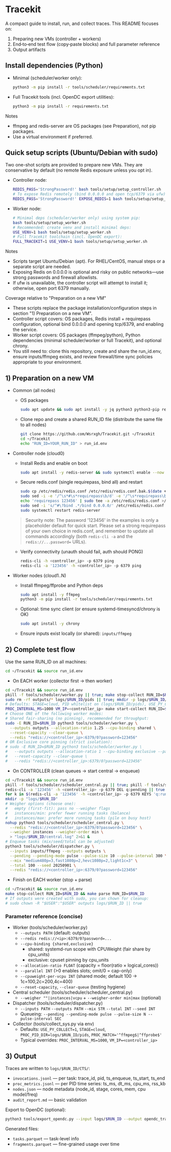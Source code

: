 # Tracekit

A compact guide to install, run, and collect traces. This README focuses on:
1) Preparing new VMs (controller + workers)
2) End‑to‑end test flow (copy‑paste blocks) and full parameter reference
3) Output artifacts

## Install dependencies (Python)

- Minimal (scheduler/worker only):
  ```bash
  python3 -m pip install -r tools/scheduler/requirements.txt
  ```
- Full Tracekit tools (incl. OpenDC export utilities):
  ```bash
  python3 -m pip install -r requirements.txt
  ```

Notes
- ffmpeg and redis-server are OS packages (see Preparation), not pip packages.
- Use a virtual environment if preferred.

## Quick setup scripts (Ubuntu/Debian with sudo)

Two one-shot scripts are provided to prepare new VMs. They are conservative by default (no remote Redis exposure unless you opt in).

- Controller node:
  ```bash
  REDIS_PASS='StrongPassword!' bash tools/setup/setup_controller.sh
  # To expose Redis remotely (bind 0.0.0.0 and open tcp/6379 via ufw):
  REDIS_PASS='StrongPassword!' EXPOSE_REDIS=1 bash tools/setup/setup_controller.sh
  ```
- Worker node:
  ```bash
  # Minimal deps (scheduler/worker only) using system pip:
  bash tools/setup/setup_worker.sh
  # Recommended: create venv and install minimal deps:
  USE_VENV=1 bash tools/setup/setup_worker.sh
  # Full Tracekit toolchain (incl. OpenDC export):
  FULL_TRACEKIT=1 USE_VENV=1 bash tools/setup/setup_worker.sh
  ```

Notes
- Scripts target Ubuntu/Debian (apt). For RHEL/CentOS, manual steps or a separate script are needed.
- Exposing Redis on 0.0.0.0 is optional and risky on public networks—use strong passwords and firewall allowlists.
- If ufw is unavailable, the controller script will attempt to install it; otherwise, open port 6379 manually.

Coverage relative to "Preparation on a new VM"
- These scripts replace the package installation/configuration steps in section "1) Preparation on a new VM".
- Controller script covers: OS packages, Redis install + requirepass configuration, optional bind 0.0.0.0 and opening tcp/6379, and enabling the service.
- Worker script covers: OS packages (ffmpeg/python), Python dependencies (minimal scheduler/worker or full Tracekit), and optional chrony.
- You still need to: clone this repository, create and share the run_id.env, ensure inputs/ffmpeg exists, and review firewall/time sync policies appropriate to your environment.



## 1) Preparation on a new VM

- Common (all nodes)
  - OS packages
    ```bash
    sudo apt update && sudo apt install -y jq python3 python3-pip redis-tools
    ```
  - Clone repo and create a shared RUN_ID file (distribute the same file to all nodes)
    ```bash
    git clone https://github.com/Wsrxgh/Tracekit.git ~/Tracekit
    cd ~/Tracekit
    echo "RUN_ID=YOUR_RUN_ID" > run_id.env
    ```
- Controller node (cloud0)
  - Install Redis and enable on boot
    ```bash
    sudo apt install -y redis-server && sudo systemctl enable --now redis-server
    ```
  - Secure redis.conf (single requirepass, bind all) and restart
    ```bash
    sudo cp /etc/redis/redis.conf /etc/redis/redis.conf.bak.$(date +%s)
    sudo sed -i -e '/^\s*#\s*requirepass\b/d' -e '/^\s*requirepass\b/d' /etc/redis/redis.conf
    echo 'requirepass 123456' | sudo tee -a /etc/redis/redis.conf >/dev/null
    sudo sed -i 's/^#\?bind .*/bind 0.0.0.0/' /etc/redis/redis.conf
    sudo systemctl restart redis-server
    ```
  > Security note: The password '123456' in the examples is only a placeholder default for quick start. Please set a strong requirepass of your own choice in redis.conf, and remember to update all commands accordingly (both `redis-cli -a` and the `redis://...password=` URLs).

  - Verify connectivity (unauth should fail, auth should PONG)
    ```bash
    redis-cli -h <controller_ip> -p 6379 ping
    redis-cli -a '123456' -h <controller_ip> -p 6379 ping
    ```
- Worker nodes (cloud1..N)
  - Install ffmpeg/ffprobe and Python deps
    ```bash
    sudo apt install -y ffmpeg
    python3 -m pip install -r tools/scheduler/requirements.txt
    ```
  - Optional: time sync client (or ensure systemd-timesyncd/chrony is OK)
    ```bash
    sudo apt install -y chrony
    ```
  - Ensure inputs exist locally (or shared): `inputs/ffmpeg`


## 2) Complete test flow

Use the same RUN_ID on all machines:
```bash
cd ~/Tracekit && source run_id.env
```

- On EACH worker (collector first → then worker)
```bash
cd ~/Tracekit && source run_id.env
pkill -f tools/scheduler/worker.py || true; make stop-collect RUN_ID=$RUN_ID || true
sudo rm -rf outputs/* logs/$RUN_ID/pids || true; mkdir -p logs/$RUN_ID/pids
# Defaults: STAGE=cloud, PID whitelist on (logs/$RUN_ID/pids), USE_PY_COLLECT=1, PROC_MATCH='^ffmpeg$|^ffprobe$'
PROC_INTERVAL_MS=1000 VM_IP=<controller_ip> make start-collect RUN_ID=$RUN_ID
# Choose ONE of the following worker modes:
# Shared fair-sharing (no pinning), recommended for throughput:
sudo -E RUN_ID=$RUN_ID python3 tools/scheduler/worker.py \
  --outputs outputs --allocation-ratio 1.25 --cpu-binding shared \
  --reset-capacity --clear-queue \
  --redis "redis://<controller_ip>:6379/0?password=123456"
# OR Exclusive core pinning (strict isolation):
# sudo -E RUN_ID=$RUN_ID python3 tools/scheduler/worker.py \
#   --outputs outputs --allocation-ratio 1 --cpu-binding exclusive --parallel 1 \
#   --reset-capacity --clear-queue \
#   --redis "redis://<controller_ip>:6379/0?password=123456"
```

- On CONTROLLER (clean queues → start central → enqueue)
```bash
cd ~/Tracekit && source run_id.env
pkill -f tools/scheduler/scheduler_central.py || true; pkill -f tools/scheduler/dispatcher.py || true
redis-cli -a '123456' -h <controller_ip> -p 6379 DEL q:pending || true
for k in $(redis-cli -a '123456' -h <controller_ip> -p 6379 KEYS 'q:run.*'); do redis-cli -a '123456' -h <controller_ip> -p 6379 DEL "$k"; done
mkdir -p "logs/$RUN_ID"
# Weigher options (choose one):
#   empty (first-fit): pass no --weigher flags
#   instances/min: prefer fewer running tasks (balance)
#   instances/max: prefer more running tasks (pile on busy host)
nohup python3 tools/scheduler/scheduler_central.py \
  --redis "redis://<controller_ip>:6379/0?password=123456" \
  --weigher instances --weigher-order min \
  > "logs/$RUN_ID/central.log" 2>&1 &
# Enqueue tasks (mix/seed/total can be adjusted)
python3 tools/scheduler/dispatcher.py \
  --inputs inputs/ffmpeg --outputs outputs \
  --pending --pending-mode pulse --pulse-size 10 --pulse-interval 300 \
  --mix "medium480p=3,fast1080p=2,hevc1080p=2,light1c=3" \
  --total 100 --seed 20250901 \
  --redis "redis://<controller_ip>:6379/0?password=123456"
```

- Finish on EACH worker (stop + parse)
```bash
cd ~/Tracekit && source run_id.env
make stop-collect RUN_ID=$RUN_ID && make parse RUN_ID=$RUN_ID
# If outputs were created with sudo, you can chown for cleanup:
# sudo chown -R "$USER":"$USER" outputs logs/$RUN_ID || true
```

### Parameter reference (concise)
- Worker (tools/scheduler/worker.py)
  - `--outputs PATH` (default: outputs)
  - `--redis redis://<ip>:6379/0?password=...`
  - `--cpu-binding {shared,exclusive}`
    - shared: systemd-run scope with CPUWeight (fair share by cpu_units)
    - exclusive: cpuset pinning by cpu_units
  - `--allocation-ratio FLOAT` (capacity = floor(ratio × logical_cores))
  - `--parallel INT` (>0 enables slots; omit/0 = cap-only)
  - `--cpuweight-per-vcpu INT` (shared mode; default 100 → 1c=100,2c=200,4c=400)
  - `--reset-capacity`, `--clear-queue` (testing hygiene)
- Central scheduler (tools/scheduler/scheduler_central.py)
  - `--weigher ""|instances|vcpu` + `--weigher-order min|max` (optional)
- Dispatcher (tools/scheduler/dispatcher.py)
  - `--inputs PATH` `--outputs PATH` `--mix STR` `--total INT` `--seed INT`
  - Queueing: `--pending --pending-mode pulse --pulse-size N --pulse-interval SEC`
- Collector (tools/collect_sys.py via env)
  - Defaults: `USE_PY_COLLECT=1`, `STAGE=cloud`, `PROC_PID_DIR=logs/$RUN_ID/pids`, `PROC_MATCH='^ffmpeg$|^ffprobe$'`
  - Typical overrides: `PROC_INTERVAL_MS=1000`, `VM_IP=<controller_ip>`


## 3) Output

Traces are written to `logs/$RUN_ID/CTS/`:
- `invocations.jsonl` — per task: trace_id, pid, ts_enqueue, ts_start, ts_end
- `proc_metrics.jsonl` — per PID time series: ts_ms, dt_ms, cpu_ms, rss_kb
- `nodes.json` — node metadata (node_id, stage, cores, mem, cpu model/freq)
- `audit_report.md` — basic validation

Export to OpenDC (optional):
```bash
python3 tools/export_opendc.py --input logs/$RUN_ID --output opendc_traces/
```
Generated files:
- `tasks.parquet` — task-level info
- `fragments.parquet` — fine-grained usage over time
